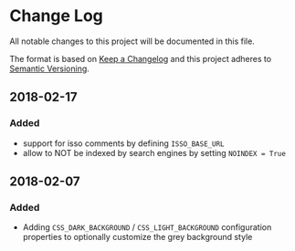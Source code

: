 # Change Log
All notable changes to this project will be documented in this file.

The format is based on [Keep a Changelog](http://keepachangelog.com/)
and this project adheres to [Semantic Versioning](http://semver.org/).


## 2018-02-17
### Added
- support for isso comments by defining `ISSO_BASE_URL`
- allow to NOT be indexed by search engines by setting `NOINDEX = True`

## 2018-02-07
### Added
- Adding `CSS_DARK_BACKGROUND` / `CSS_LIGHT_BACKGROUND` configuration properties to optionally customize the grey background style
